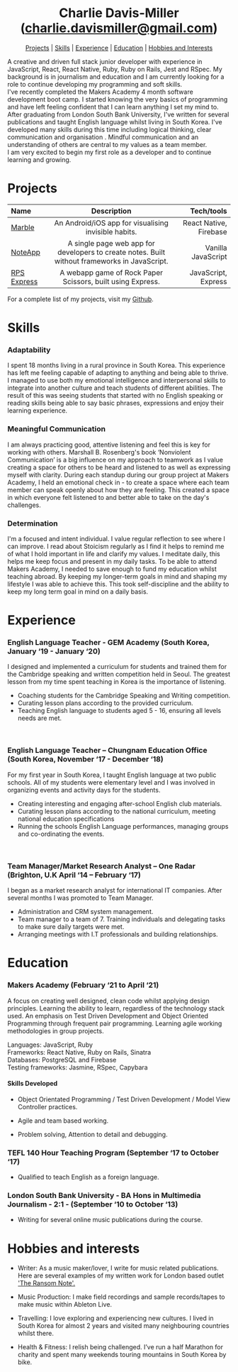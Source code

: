 <h1 align="center">Charlie Davis-Miller (<a href="mailto:charlie.davismiller@gmail.com">charlie.davismiller@gmail.com</a>)</h1>

<div align ="center"

[Projects](https://github.com/charlierdm/CV#projects) | [Skills](https://github.com/charlierdm/CV#skills) | [Experience](https://github.com/charlierdm/CV#experience) | [Education](https://github.com/charlierdm/CV#education) | [Hobbies and Interests](https://github.com/charlierdm/CV#hobbies-and-interests)

</div>

A creative and driven full stack junior developer with experience in JavaScript, React, React Native, Ruby, Ruby on Rails, Jest and RSpec. My background is in journalism and education and I am currently looking for a role to continue developing my programming and soft skills. <br/>
I've recently completed the Makers Academy 4 month software development boot camp. I started knowing the very basics of programming and have left feeling confident that I can learn anything I set my mind to. <br/>
After graduating from London South Bank University, I've written for several publications and taught English language whilst living in South Korea. I've developed many skills during this time including logical thinking, clear communication and organisation . Mindful communication and an understanding of others are central to my values as a team member. <br/>
I am very excited to begin my first role as a developer and to continue learning and growing.



# Projects

 | Name     | Description | Tech/tools     | 
| :---        |    :----:   |    ---: |
| [Marble](https://github.com/charlierdm/Marble)       | An Android/iOS app for visualising invisible habits.  | React Native, Firebase | 
| [NoteApp](https://github.com/charlierdm/noteApp)   | A single page web app for developers to create notes. Built without frameworks in JavaScript.  | Vanilla JavaScript  | 
| [RPS Express](https://github.com/charlierdm/RPS_Battle_Express_Edition)   | A webapp game of Rock Paper Scissors, built using Express. | JavaScript, Express      | 

For a complete list of my projects, visit my [Github](https://github.com/charlierdm).


# Skills 

### Adaptability  
I spent 18 months living in a rural province in South Korea. This experience has left me feeling capable of adapting to anything and being able to thrive.
I managed to use both my emotional intelligence and interpersonal skills to integrate into another culture and teach students of different abilities. The result of this was seeing students that started with no English speaking or reading skills being able to say basic phrases, expressions and enjoy their learning experience.  
### Meaningful Communication  
I am always practicing good, attentive listening and feel this is key for working with others. Marshall B. Rosenberg's book ‘Nonviolent Communication’ is a big influence on my approach to teamwork as I value creating a space for others to be heard and listened to as well as expressing myself with clarity.
During each standup during our group project at Makers Academy, I held an emotional check in - to create a space where each team member can speak openly about how they are feeling. This created a space in which everyone felt listened to and better able to take on the day's challenges.  
### Determination  
I'm a focused and intent individual. I value regular reflection to see where I can improve. I read about Stoicism regularly as I find it helps to remind me of what I hold important in life and clarify my values. I meditate daily, this helps me keep focus and present in my daily tasks.
To be able to attend Makers Academy, I needed to save enough to fund my education whilst teaching abroad. By keeping my longer-term goals in mind and shaping my lifestyle I was able to achieve this. This took self-discipline and the ability to keep my long term goal in mind on a daily basis.  
   
  
# Experience 

  

### English Language Teacher - GEM Academy (South Korea, January ‘19 - January ‘20)   

I designed and implemented a curriculum for students and trained them for the Cambridge speaking and written competition held in Seoul. The greatest lesson from my time spent teaching in Korea is the importance of listening. 

* Coaching students for the Cambridge Speaking and Writing competition.
* Curating lesson plans according to the provided curriculum. 
* Teaching English language to students aged 5 - 16, ensuring all levels needs are met. 

<br />

### English Language Teacher – Chungnam Education Office (South Korea, November ‘17 - December ‘18)   

For my first year in South Korea, I taught English language at two public schools. All of my students were elementary level and I was involved in organizing events and activity days for the students. 

* Creating interesting and engaging after-school English club materials.
* Curating lesson plans according to the national curriculum, meeting national education specifications 
* Running the schools English Language performances, managing groups and co-ordinating the events. 

<br />

### Team Manager/Market Research Analyst – One Radar (Brighton, U.K April ‘14 – February ‘17) 

I began as a market research analyst for international IT companies. After several months I was promoted to Team Manager.

* Administration and CRM system management. 
* Team manager to a team of 7. Training individuals and delegating tasks to make sure daily targets were met.
* Arranging meetings with I.T professionals and building relationships. 
  
# Education 

  

### Makers Academy (February ‘21 to April ‘21) 

A focus on creating well designed, clean code whilst applying design principles. Learning the ability to learn, regardless of the technology stack used. An emphasis on Test Driven Development and Object Oriented Programming through frequent pair programming. Learning agile working methodologies in group projects.  


Languages: JavaScript, Ruby\
Frameworks: React Native, Ruby on Rails, Sinatra\
Databases: PostgreSQL and Firebase\
Testing frameworks: Jasmine, RSpec, Capybara


#### Skills Developed 

* Object Orientated Programming / Test Driven Development / Model View Controller practices.    

* Agile and team based working.   

* Problem solving, Attention to detail and debugging.      


### TEFL 140 Hour Teaching Program (September ‘17 to October ‘17) 

 

- Qualified to teach English as a foreign language.  


### London South Bank University - BA Hons in Multimedia Journalism - 2:1 - (September ‘10 to October ‘13) 


- Writing for several online music publications during the course.  


# Hobbies and interests

- Writer: As a music maker/lover, I write for music related publications. Here are several examples of my written work for London based outlet ['The Ransom Note'.](https://www.theransomnote.com/author/charlie-davis-miller/) 

- Music Production: I make field recordings and sample records/tapes to make music within Ableton Live. 

- Travelling: I love exploring and experiencing new cultures. I lived in South Korea for almost 2 years and visited many neighbouring countries whilst there.

- Health & Fitness: I relish being challenged. I’ve run a half Marathon for charity and spent many weekends touring mountains in South Korea by bike.
